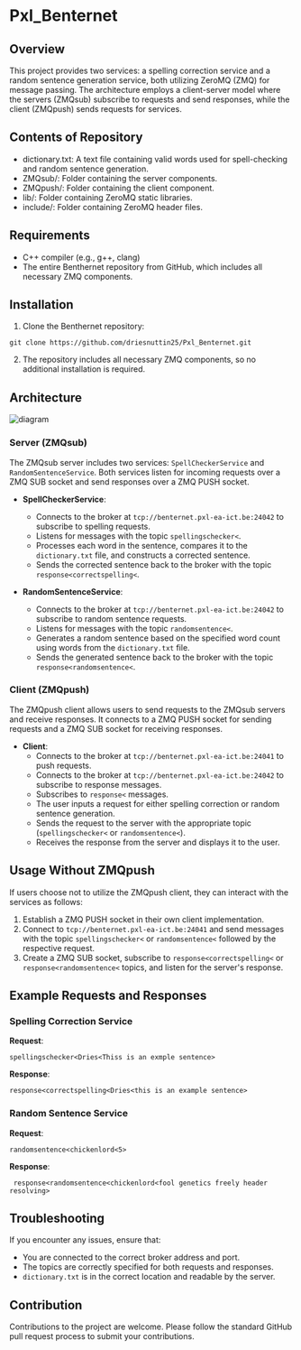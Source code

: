 # Pxl_Benternet

## Overview
This project provides two services: a spelling correction service and a random sentence generation service, both utilizing ZeroMQ (ZMQ) for message passing. The architecture employs a client-server model where the servers (ZMQsub) subscribe to requests and send responses, while the client (ZMQpush) sends requests for services. 

## Contents of Repository
- dictionary.txt: A text file containing valid words used for spell-checking and random sentence generation.
- ZMQsub/: Folder containing the server components.
- ZMQpush/: Folder containing the client component.
- lib/: Folder containing ZeroMQ static libraries.
- include/: Folder containing ZeroMQ header files.

## Requirements
- C++ compiler (e.g., g++, clang)
- The entire Benthernet repository from GitHub, which includes all necessary ZMQ components.

## Installation
1) Clone the Benthernet repository:
```
git clone https://github.com/driesnuttin25/Pxl_Benternet.git
```

2) The repository includes all necessary ZMQ components, so no additional installation is required.

## Architecture
![diagram](https://github.com/driesnuttin25/Pxl_Benternet/assets/114076101/860e1851-5262-4f5f-b7e1-b9d44f1205f1)

### Server (ZMQsub)
The ZMQsub server includes two services: `SpellCheckerService` and `RandomSentenceService`. Both services listen for incoming requests over a ZMQ SUB socket and send responses over a ZMQ PUSH socket.

- **SpellCheckerService**:
  - Connects to the broker at `tcp://benternet.pxl-ea-ict.be:24042` to subscribe to spelling requests.
  - Listens for messages with the topic `spellingschecker<`.
  - Processes each word in the sentence, compares it to the `dictionary.txt` file, and constructs a corrected sentence.
  - Sends the corrected sentence back to the broker with the topic `response<correctspelling<`.

- **RandomSentenceService**:
  - Connects to the broker at `tcp://benternet.pxl-ea-ict.be:24042` to subscribe to random sentence requests.
  - Listens for messages with the topic `randomsentence<`.
  - Generates a random sentence based on the specified word count using words from the `dictionary.txt` file.
  - Sends the generated sentence back to the broker with the topic `response<randomsentence<`.

### Client (ZMQpush)
The ZMQpush client allows users to send requests to the ZMQsub servers and receive responses. It connects to a ZMQ PUSH socket for sending requests and a ZMQ SUB socket for receiving responses.

- **Client**:
  - Connects to the broker at `tcp://benternet.pxl-ea-ict.be:24041` to push requests.
  - Connects to the broker at `tcp://benternet.pxl-ea-ict.be:24042` to subscribe to response messages.
  - Subscribes to `response<` messages.
  - The user inputs a request for either spelling correction or random sentence generation.
  - Sends the request to the server with the appropriate topic (`spellingschecker<` or `randomsentence<`).
  - Receives the response from the server and displays it to the user.

## Usage Without ZMQpush
If users choose not to utilize the ZMQpush client, they can interact with the services as follows:

1) Establish a ZMQ PUSH socket in their own client implementation.
2) Connect to `tcp://benternet.pxl-ea-ict.be:24041` and send messages with the topic `spellingschecker<` or `randomsentence<` followed by the respective request.
3) Create a ZMQ SUB socket, subscribe to `response<correctspelling<` or `response<randomsentence<` topics, and listen for the server's response.

## Example Requests and Responses
### Spelling Correction Service
**Request**:

``` spellingschecker<Dries<Thiss is an exmple sentence> ```

**Response**:

```response<correctspelling<Dries<this is an example sentence>```

### Random Sentence Service
**Request**:

``` randomsentence<chickenlord<5> ```

**Response**:

``` response<randomsentence<chickenlord<fool genetics freely header resolving>```


## Troubleshooting
If you encounter any issues, ensure that:
- You are connected to the correct broker address and port.
- The topics are correctly specified for both requests and responses.
- `dictionary.txt` is in the correct location and readable by the server.

## Contribution
Contributions to the project are welcome. Please follow the standard GitHub pull request process to submit your contributions.

